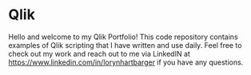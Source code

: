 # Qlik
Hello and welcome to my Qlik Portfolio! This code repository contains examples of Qlik scripting that I have written and use daily. Feel free to check out my work and reach out to me via LinkedIN at https://www.linkedin.com/in/lorynhartbarger if you have any questions.
